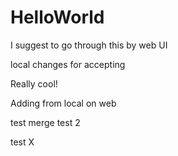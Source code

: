 # HelloWorld
I suggest to go through this by web UI

local changes for accepting

Really cool!

Adding from local on web

test merge
test 2

test X
